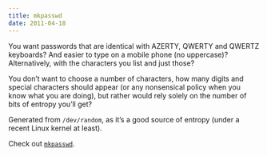 ```yaml
---
title: mkpasswd
date: 2011-04-18
---
```


You want passwords that are identical with AZERTY, QWERTY and QWERTZ keyboards? And easier to type on a mobile phone (no uppercase)? Alternatively, with the characters you list and just those?

You don’t want to choose a number of characters, how many digits and special characters should appear (or any nonsensical policy when you know what you are doing), but rather would rely solely on the number of bits of entropy you’ll get?

Generated from `/dev/random`, as it’s a good source of entropy (under a recent Linux kernel at least).

Check out [`mkpasswd`](https://github.com/pcarrier/stuff/blob/master/fun/mkpasswd.c).
